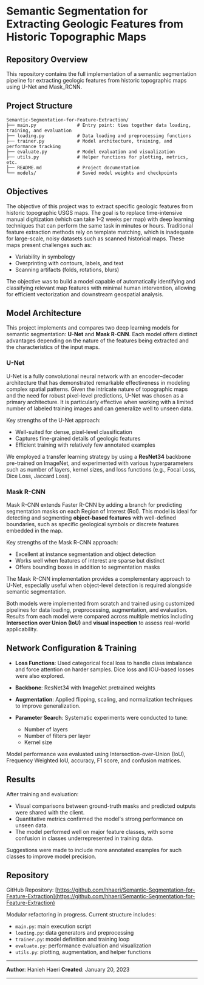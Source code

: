 # Semantic Segmentation for Extracting Geologic Features from Historic Topographic Maps

## Repository Overview

This repository contains the full implementation of a semantic segmentation pipeline for extracting geologic features from historic topographic maps using U-Net and Mask_RCNN.

## Project Structure

```
Semantic-Segmentation-for-Feature-Extraction/
├── main.py               # Entry point: ties together data loading, training, and evaluation
├── loading.py            # Data loading and preprocessing functions
├── trainer.py            # Model architecture, training, and performance tracking
├── evaluate.py           # Model evaluation and visualization
├── utils.py              # Helper functions for plotting, metrics, etc.
├── README.md             # Project documentation
└── models/               # Saved model weights and checkpoints
```


## Objectives

The objective of this project was to extract specific geologic features from historic topographic USGS maps. The goal is to replace time-intensive manual digitization (which can take 1–2 weeks per map) with deep learning techniques that can perform the same task in minutes or hours. Traditional feature extraction methods rely on template matching, which is inadequate for large-scale, noisy datasets such as scanned historical maps. These maps present challenges such as:

* Variability in symbology
* Overprinting with contours, labels, and text
* Scanning artifacts (folds, rotations, blurs)

The objective was to build a model capable of automatically identifying and classifying relevant map features with minimal human intervention, allowing for efficient vectorization and downstream geospatial analysis.

## Model Architecture

This project implements and compares two deep learning models for semantic segmentation: **U-Net** and **Mask R-CNN**. Each model offers distinct advantages depending on the nature of the features being extracted and the characteristics of the input maps.

### U-Net

U-Net is a fully convolutional neural network with an encoder–decoder architecture that has demonstrated remarkable effectiveness in modeling complex spatial patterns. Given the intricate nature of topographic maps and the need for robust pixel-level predictions, U-Net was chosen as a primary architecture. It is particularly effective when working with a limited number of labeled training images and can generalize well to unseen data.

Key strengths of the U-Net approach:

* Well-suited for dense, pixel-level classification
* Captures fine-grained details of geologic features
* Efficient training with relatively few annotated examples

We employed a transfer learning strategy by using a **ResNet34** backbone pre-trained on ImageNet, and experimented with various hyperparameters such as number of layers, kernel sizes, and loss functions (e.g., Focal Loss, Dice Loss, Jaccard Loss).

### Mask R-CNN

Mask R-CNN extends Faster R-CNN by adding a branch for predicting segmentation masks on each Region of Interest (RoI). This model is ideal for detecting and segmenting **object-based features** with well-defined boundaries, such as specific geological symbols or discrete features embedded in the map.

Key strengths of the Mask R-CNN approach:

* Excellent at instance segmentation and object detection
* Works well when features of interest are sparse but distinct
* Offers bounding boxes in addition to segmentation masks

The Mask R-CNN implementation provides a complementary approach to U-Net, especially useful when object-level detection is required alongside semantic segmentation.

Both models were implemented from scratch and trained using customized pipelines for data loading, preprocessing, augmentation, and evaluation. Results from each model were compared across multiple metrics including **Intersection over Union (IoU)** and **visual inspection** to assess real-world applicability.

## Network Configuration & Training

* **Loss Functions**: Used categorical focal loss to handle class imbalance and force attention on harder samples. Dice loss and IOU-based losses were also explored.
* **Backbone**: ResNet34 with ImageNet pretrained weights
* **Augmentation**: Applied flipping, scaling, and normalization techniques to improve generalization.
* **Parameter Search**: Systematic experiments were conducted to tune:

  * Number of layers
  * Number of filters per layer
  * Kernel size

Model performance was evaluated using Intersection-over-Union (IoU), Frequency Weighted IoU, accuracy, F1 score, and confusion matrices.

## Results

After training and evaluation:

* Visual comparisons between ground-truth masks and predicted outputs were shared with the client.
* Quantitative metrics confirmed the model's strong performance on unseen data.
* The model performed well on major feature classes, with some confusion in classes underrepresented in training data.

Suggestions were made to include more annotated examples for such classes to improve model precision.

## Repository

GitHub Repository: [https://github.com/hhaeri/Semantic-Segmentation-for-Feature-Extraction](https://github.com/hhaeri/Semantic-Segmentation-for-Feature-Extraction)

Modular refactoring in progress. Current structure includes:

* `main.py`: main execution script
* `loading.py`: data generators and preprocessing
* `trainer.py`: model definition and training loop
* `evaluate.py`: performance evaluation and visualization
* `utils.py`: plotting, augmentation, and helper functions

---

**Author**: Hanieh Haeri
**Created**: January 20, 2023

---
